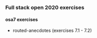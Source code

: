 ### Full stack open 2020 exercises

#### osa7 exercises

* routed-anecdotes    (exercises 7.1 - 7.2)
